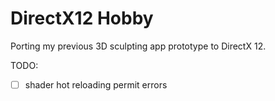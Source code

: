 # DirectX12 Hobby

Porting my previous 3D sculpting app prototype to DirectX 12.

TODO:
- [ ] shader hot reloading permit errors
